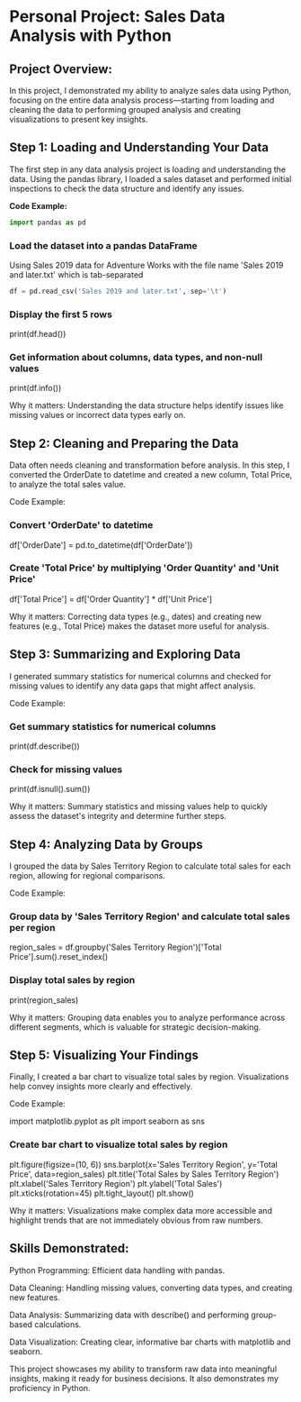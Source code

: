 # Personal Project: Sales Data Analysis with Python

## Project Overview:

In this project, I demonstrated my ability to analyze sales data using Python, focusing on the entire data analysis process—starting from loading and cleaning the data to performing grouped analysis and creating visualizations to present key insights.

## Step 1: Loading and Understanding Your Data

The first step in any data analysis project is loading and understanding the data. Using the pandas library, I loaded a sales dataset and performed initial inspections to check the data structure and identify any issues.

**Code Example:**

```python
import pandas as pd
```

### Load the dataset into a pandas DataFrame

Using Sales 2019 data for Adventure Works with the file name 'Sales 2019 and later.txt' which is tab-separated

```python
df = pd.read_csv('Sales 2019 and later.txt', sep='\t')
```

### Display the first 5 rows
print(df.head())

### Get information about columns, data types, and non-null values
print(df.info())

Why it matters: Understanding the data structure helps identify issues like missing values or incorrect data types early on.

## Step 2: Cleaning and Preparing the Data
Data often needs cleaning and transformation before analysis. In this step, I converted the OrderDate to datetime and created a new column, Total Price, to analyze the total sales value.

Code Example:

### Convert 'OrderDate' to datetime
df['OrderDate'] = pd.to_datetime(df['OrderDate'])

### Create 'Total Price' by multiplying 'Order Quantity' and 'Unit Price'
df['Total Price'] = df['Order Quantity'] * df['Unit Price']

Why it matters: Correcting data types (e.g., dates) and creating new features (e.g., Total Price) makes the dataset more useful for analysis.

## Step 3: Summarizing and Exploring Data
I generated summary statistics for numerical columns and checked for missing values to identify any data gaps that might affect analysis.

Code Example:

### Get summary statistics for numerical columns
print(df.describe())

### Check for missing values
print(df.isnull().sum())

Why it matters: Summary statistics and missing values help to quickly assess the dataset's integrity and determine further steps.

## Step 4: Analyzing Data by Groups
I grouped the data by Sales Territory Region to calculate total sales for each region, allowing for regional comparisons.

Code Example:

### Group data by 'Sales Territory Region' and calculate total sales per region
region_sales = df.groupby('Sales Territory Region')['Total Price'].sum().reset_index()

### Display total sales by region
print(region_sales)

Why it matters: Grouping data enables you to analyze performance across different segments, which is valuable for strategic decision-making.

## Step 5: Visualizing Your Findings
Finally, I created a bar chart to visualize total sales by region. Visualizations help convey insights more clearly and effectively.

Code Example:

import matplotlib.pyplot as plt
import seaborn as sns

### Create bar chart to visualize total sales by region
plt.figure(figsize=(10, 6))
sns.barplot(x='Sales Territory Region', y='Total Price', data=region_sales)
plt.title('Total Sales by Sales Territory Region')
plt.xlabel('Sales Territory Region')
plt.ylabel('Total Sales')
plt.xticks(rotation=45)
plt.tight_layout()
plt.show()

Why it matters: Visualizations make complex data more accessible and highlight trends that are not immediately obvious from raw numbers.

## Skills Demonstrated:
Python Programming: Efficient data handling with pandas.

Data Cleaning: Handling missing values, converting data types, and creating new features.

Data Analysis: Summarizing data with describe() and performing group-based calculations.

Data Visualization: Creating clear, informative bar charts with matplotlib and seaborn.

This project showcases my ability to transform raw data into meaningful insights, making it ready for business decisions. It also demonstrates my proficiency in Python.

